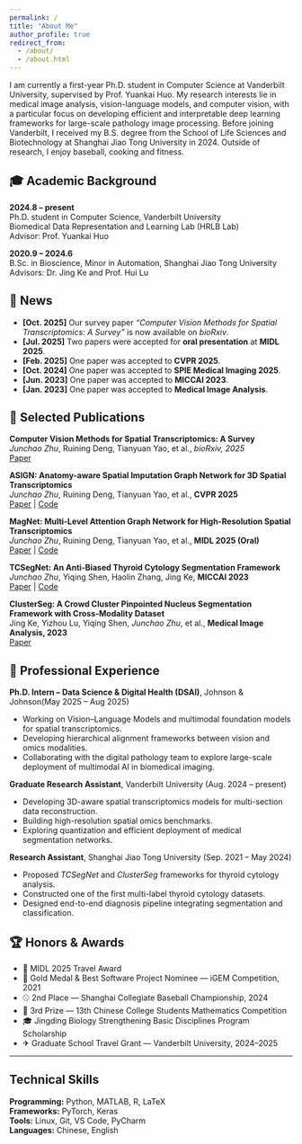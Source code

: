 ```yaml
---
permalink: /
title: "About Me"
author_profile: true
redirect_from: 
  - /about/
  - /about.html
---
```


I am currently a first-year Ph.D. student in Computer Science at Vanderbilt University, supervised by Prof. Yuankai Huo.
My research interests lie in medical image analysis, vision-language models, and computer vision, with a particular focus on developing efficient and interpretable deep learning frameworks for large-scale pathology image processing.
Before joining Vanderbilt, I received my B.S. degree from the School of Life Sciences and Biotechnology at Shanghai Jiao Tong University in 2024.
Outside of research, I enjoy baseball, cooking and fitness.

## 🎓 Academic Background
**2024.8 – present**  
Ph.D. student in Computer Science, Vanderbilt University  
Biomedical Data Representation and Learning Lab (HRLB Lab)  
Advisor: Prof. Yuankai Huo  

**2020.9 – 2024.6**  
B.Sc. in Bioscience, Minor in Automation, Shanghai Jiao Tong University  
Advisors: Dr. Jing Ke and Prof. Hui Lu


## 📰 News
- **[Oct. 2025]** Our survey paper *“Computer Vision Methods for Spatial Transcriptomics: A Survey”* is now available on *bioRxiv*.  
- **[Jul. 2025]** Two papers were accepted for **oral presentation** at **MIDL 2025**.  
- **[Feb. 2025]** One paper was accepted to **CVPR 2025**.  
- **[Oct. 2024]** One paper was accepted to **SPIE Medical Imaging 2025**.  
- **[Jun. 2023]** One paper was accepted to **MICCAI 2023**.  
- **[Jan. 2023]** One paper was accepted to **Medical Image Analysis**.

## 📝 Selected Publications
**Computer Vision Methods for Spatial Transcriptomics: A Survey**  
*Junchao Zhu*, Ruining Deng, Tianyuan Yao, et al., *bioRxiv, 2025*  
[Paper](https://www.biorxiv.org/content/10.1101/2025.10.13.682148v1.full.pdf)

**ASIGN: Anatomy-aware Spatial Imputation Graph Network for 3D Spatial Transcriptomics**  
*Junchao Zhu*, Ruining Deng, Tianyuan Yao, et al., **CVPR 2025**  
[Paper](https://openaccess.thecvf.com/content/CVPR2025/html/Zhu_ASIGN_An_Anatomy-aware_Spatial_Imputation_Graphic_Network_for_3D_Spatial_CVPR_2025_paper.html) | [Code](https://github.com/hrlblab/ASIGN)

**MagNet: Multi-Level Attention Graph Network for High-Resolution Spatial Transcriptomics**  
*Junchao Zhu*, Ruining Deng, Tianyuan Yao, et al., **MIDL 2025 (Oral)**  
[Paper](https://arxiv.org/abs/2502.21011) | [Code](https://github.com/Junchao-Zhu/MagNet)

**TCSegNet: An Anti-Biased Thyroid Cytology Segmentation Framework**  
*Junchao Zhu*, Yiqing Shen, Haolin Zhang, Jing Ke, **MICCAI 2023**  
[Paper](https://link.springer.com/chapter/10.1007/978-3-031-43987-2_56) | [Code](https://github.com/Junchao-Zhu/TCSegNet)

**ClusterSeg: A Crowd Cluster Pinpointed Nucleus Segmentation Framework with Cross-Modality Dataset**  
Jing Ke, Yizhou Lu, Yiqing Shen, *Junchao Zhu*, et al., **Medical Image Analysis, 2023**  
[Paper](https://www.sciencedirect.com/science/article/abs/pii/S1361841523000191)

## 💼 Professional Experience

**Ph.D. Intern – Data Science & Digital Health (DSAI)**, Johnson & Johnson(May 2025 – Aug 2025)  
- Working on Vision–Language Models and multimodal foundation models for spatial transcriptomics.  
- Developing hierarchical alignment frameworks between vision and omics modalities.  
- Collaborating with the digital pathology team to explore large-scale deployment of multimodal AI in biomedical imaging.

**Graduate Research Assistant**, Vanderbilt University (Aug. 2024 – present)  
- Developing 3D-aware spatial transcriptomics models for multi-section data reconstruction.  
- Building high-resolution spatial omics benchmarks.  
- Exploring quantization and efficient deployment of medical segmentation networks.

**Research Assistant**, Shanghai Jiao Tong University (Sep. 2021 – May 2024)  
- Proposed *TCSegNet* and *ClusterSeg* frameworks for thyroid cytology analysis.  
- Constructed one of the first multi-label thyroid cytology datasets.  
- Designed end-to-end diagnosis pipeline integrating segmentation and classification.

## 🏆 Honors & Awards
- 🧠 MIDL 2025 Travel Award  
- 🥇 Gold Medal & Best Software Project Nominee — iGEM Competition, 2021  
- ⚾ 2nd Place — Shanghai Collegiate Baseball Championship, 2024
- 🧮 3rd Prize — 13th Chinese College Students Mathematics Competition  
- 🎓 Jingding Biology Strengthening Basic Disciplines Program Scholarship  
- ✈ Graduate School Travel Grant — Vanderbilt University, 2024–2025

---

## Technical Skills

**Programming:** Python, MATLAB, R, LaTeX  
**Frameworks:** PyTorch, Keras  
**Tools:** Linux, Git, VS Code, PyCharm  
**Languages:** Chinese, English
